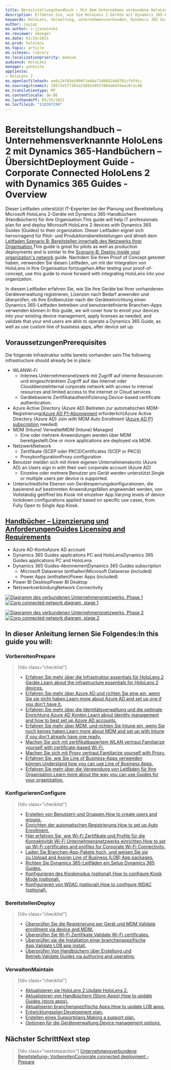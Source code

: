 ```yaml
---
title: Bereitstellungshandbuch – Mit Dem Unternehmen verbundene HoloLens 2 mit Dynamics 365-Handbüchern – Übersicht
description: Erfahren Sie, wie Sie HoloLens 2 Geräte mit Dynamics 365-Leitfäden über ein verbundenes Unternehmensnetzwerk registrieren.
keywords: HoloLens, Verwaltung, unternehmensverbunden, Dynamics 365 Guides, AAD, Azure AD, MDM, Mobile Geräteverwaltung
author: joyjaz
ms.author: v-jjaswinski
ms.reviewer: aboeger
ms.date: 03/24/2021
ms.prod: hololens
ms.topic: article
ms.sitesec: library
ms.localizationpriority: medium
audience: HoloLens
manager: yannisle
appliesto:
- HoloLens 2
ms.openlocfilehash: ee6c24f65e5990f1e84a71d86b24dd782cf9f4cc
ms.sourcegitcommit: 29573e577381a23891e9557884a6dfdaac0c1c48
ms.translationtype: MT
ms.contentlocale: de-DE
ms.lasthandoff: 05/25/2021
ms.locfileid: "110397199"
---
```

# <a name="deployment-guide---corporate-connected-hololens-2-with-dynamics-365-guides---overview"></a><span data-ttu-id="98a22-104">Bereitstellungshandbuch – Unternehmensverknannte HoloLens 2 mit Dynamics 365-Handbüchern – Übersicht</span><span class="sxs-lookup"><span data-stu-id="98a22-104">Deployment Guide - Corporate Connected HoloLens 2 with Dynamics 365 Guides - Overview</span></span>

<span data-ttu-id="98a22-105">Dieser Leitfaden unterstützt IT-Experten bei der Planung und Bereitstellung Microsoft HoloLens 2-Geräte mit Dynamics 365-Handbüchern (Handbüchern) für ihre Organisation.</span><span class="sxs-lookup"><span data-stu-id="98a22-105">This guide will help IT professionals plan for and deploy Microsoft HoloLens 2 devices with Dynamics 365 Guides (Guides) to their organization.</span></span> <span data-ttu-id="98a22-106">Dieser Leitfaden eignet sich hervorragend für Pilot- und Produktionsbereitstellungen und ähnelt dem [Leitfaden Szenario B: Bereitstellen innerhalb des Netzwerks Ihrer Organisation.](https://docs.microsoft.com/hololens/common-scenarios#scenario-b-deploy-inside-your-organizations-network)</span><span class="sxs-lookup"><span data-stu-id="98a22-106">This guide is great for pilots as well as production deployments and is similar to the [Scenario B: Deploy inside your organization's network](https://docs.microsoft.com/hololens/common-scenarios#scenario-b-deploy-inside-your-organizations-network) guide.</span></span> <span data-ttu-id="98a22-107">Nachdem Sie Ihren Proof of Concept getestet haben, verwenden Sie diesen Leitfaden, um mit der Integration von HoloLens in Ihre Organisation fortzugehen.</span><span class="sxs-lookup"><span data-stu-id="98a22-107">After testing your proof-of-concept, use this guide to move forward with integrating HoloLens into your organization.</span></span>

<span data-ttu-id="98a22-108">In diesem Leitfaden erfahren Sie, wie Sie Ihre Geräte bei Ihrer vorhandenen Geräteverwaltung registrieren, Lizenzen nach Bedarf anwenden und überprüfen, ob Ihre Endbenutzer nach der Geräteeinrichtung einen Dynamics 365-Leitfaden betreiben und benutzerdefinierte Branchen-Apps verwenden können.</span><span class="sxs-lookup"><span data-stu-id="98a22-108">In this guide, we will cover how to enroll your devices into your existing device management, apply licenses as needed, and validate that your end users are able to operate a Dynamics 365 Guide, as well as use custom line of business apps, after device set up.</span></span> 

## <a name="prerequisites"></a><span data-ttu-id="98a22-109">Voraussetzungen</span><span class="sxs-lookup"><span data-stu-id="98a22-109">Prerequisites</span></span>

<span data-ttu-id="98a22-110">Die folgende Infrastruktur sollte bereits vorhanden sein:</span><span class="sxs-lookup"><span data-stu-id="98a22-110">The following infrastructure should already be in place:</span></span>
- <span data-ttu-id="98a22-111">WLAN</span><span class="sxs-lookup"><span data-stu-id="98a22-111">Wi-Fi</span></span>
    - <span data-ttu-id="98a22-112">Internes Unternehmensnetzwerk mit Zugriff auf interne Ressourcen und eingeschränktem Zugriff auf das Internet oder Clouddienste</span><span class="sxs-lookup"><span data-stu-id="98a22-112">Internal corporate network with access to internal resources and limited access to the internet or Cloud services</span></span>
    - <span data-ttu-id="98a22-113">Gerätebasierte Zertifikatauthentifizierung.</span><span class="sxs-lookup"><span data-stu-id="98a22-113">Device-based certificate authentication.</span></span>
- <span data-ttu-id="98a22-114">Azure Active Directory (Azure AD) Beitreten zur automatischen MDM-Registrierung[(Azure AD P1-Abonnement](https://docs.microsoft.com/azure/active-directory/fundamentals/active-directory-whatis) erforderlich)</span><span class="sxs-lookup"><span data-stu-id="98a22-114">Azure Active Directory (Azure AD) Join with MDM Auto Enrollment ([Azure AD P1 subscription](https://docs.microsoft.com/azure/active-directory/fundamentals/active-directory-whatis) needed)</span></span>
- <span data-ttu-id="98a22-115">MDM (Intune) Verwaltet</span><span class="sxs-lookup"><span data-stu-id="98a22-115">MDM (Intune) Managed</span></span>
    - <span data-ttu-id="98a22-116">Eine oder mehrere Anwendungen werden über MDM bereitgestellt.</span><span class="sxs-lookup"><span data-stu-id="98a22-116">One or more applications are deployed via MDM.</span></span>
- <span data-ttu-id="98a22-117">Netzwerk</span><span class="sxs-lookup"><span data-stu-id="98a22-117">Network</span></span> 
    - <span data-ttu-id="98a22-118">Zertifikate (SCEP oder PKCS)</span><span class="sxs-lookup"><span data-stu-id="98a22-118">Certificates (SCEP or PKCS)</span></span>
    - <span data-ttu-id="98a22-119">Proxykonfiguration</span><span class="sxs-lookup"><span data-stu-id="98a22-119">Proxy configuration</span></span>
- <span data-ttu-id="98a22-120">Benutzer melden sich mit ihrem eigenen Unternehmenskonto (Azure AD) an.</span><span class="sxs-lookup"><span data-stu-id="98a22-120">Users sign in with their own corporate account (Azure AD)</span></span>
    - <span data-ttu-id="98a22-121">Einzelne oder mehrere Benutzer pro Gerät werden unterstützt.</span><span class="sxs-lookup"><span data-stu-id="98a22-121">Single or multiple users per device is supported.</span></span>
- <span data-ttu-id="98a22-122">Unterschiedliche Ebenen von Gerätesperrungskonfigurationen, die basierend auf bestimmten Anwendungsfällen angewendet werden, von Vollständig geöffnet bis Kiosk mit einzelner App.</span><span class="sxs-lookup"><span data-stu-id="98a22-122">Varying levels of device lockdown configurations applied based on specific use cases, from Fully Open to Single App Kiosk.</span></span>

## <a name="guides-licensing-and-requirements"></a>[<span data-ttu-id="98a22-123">Handbücher – Lizenzierung und Anforderungen</span><span class="sxs-lookup"><span data-stu-id="98a22-123">Guides Licensing and Requirements</span></span>](https://docs.microsoft.com/dynamics365/mixed-reality/guides/requirements#licensing-and-product-requirements)
- <span data-ttu-id="98a22-124">Azure AD-Konto</span><span class="sxs-lookup"><span data-stu-id="98a22-124">Azure AD account</span></span>
- <span data-ttu-id="98a22-125">Dynamics 365 Guides applications PC and HoloLens</span><span class="sxs-lookup"><span data-stu-id="98a22-125">Dynamics 365 Guides applications PC and HoloLens</span></span>
- <span data-ttu-id="98a22-126">Dynamics 365 Guides-Abonnement</span><span class="sxs-lookup"><span data-stu-id="98a22-126">Dynamics 365 Guides subscription</span></span>
    - <span data-ttu-id="98a22-127">Microsoft Dataverse (enthalten)</span><span class="sxs-lookup"><span data-stu-id="98a22-127">Microsoft Dataverse (included)</span></span>
    - <span data-ttu-id="98a22-128">Power Apps (enthalten)</span><span class="sxs-lookup"><span data-stu-id="98a22-128">Power Apps (included)</span></span>
- <span data-ttu-id="98a22-129">Power BI Desktop</span><span class="sxs-lookup"><span data-stu-id="98a22-129">Power BI Desktop</span></span>
- <span data-ttu-id="98a22-130">Netzwerkverbindung</span><span class="sxs-lookup"><span data-stu-id="98a22-130">Network Connectivity</span></span>

<span data-ttu-id="98a22-131">[![Diagramm des verbundenen Unternehmensnetzwerks, Phase 1 ](./images/deployment-guides-revised-scenario-b-01-1.png)](./images/deployment-guides-revised-scenario-b-01-1.png#lightbox)</span><span class="sxs-lookup"><span data-stu-id="98a22-131">[ ![Corp connected network diagram, stage 1](./images/deployment-guides-revised-scenario-b-01-1.png) ](./images/deployment-guides-revised-scenario-b-01-1.png#lightbox)</span></span>

<span data-ttu-id="98a22-132">[![Diagramm des verbundenen Unternehmensnetzwerks, Phase 2 ](./images/deployment-guides-revised-scenario-b-02-1.png)](./images/deployment-guides-revised-scenario-b-02-1.png#lightbox)</span><span class="sxs-lookup"><span data-stu-id="98a22-132">[ ![Corp connected network diagram, stage 2](./images/deployment-guides-revised-scenario-b-02-1.png) ](./images/deployment-guides-revised-scenario-b-02-1.png#lightbox)</span></span>

## <a name="in-this-guide-you-will"></a><span data-ttu-id="98a22-133">In dieser Anleitung lernen Sie Folgendes:</span><span class="sxs-lookup"><span data-stu-id="98a22-133">In this guide you will:</span></span>
### <a name="prepare"></a><span data-ttu-id="98a22-134">Vorbereiten</span><span class="sxs-lookup"><span data-stu-id="98a22-134">Prepare</span></span>
> [!div class="checklist"]
>- [<span data-ttu-id="98a22-135">Erfahren Sie mehr über die Infrastruktur essentials für HoloLens 2 Geräte.</span><span class="sxs-lookup"><span data-stu-id="98a22-135">Learn about the infrastructure essentials for HoloLens 2 devices.</span></span>](hololens2-corp-connected-prepare.md#infrastructure-essentials)
>- [<span data-ttu-id="98a22-136">Erfahren Sie mehr über Azure AD und richten Sie eine ein, wenn Sie sie nicht haben.</span><span class="sxs-lookup"><span data-stu-id="98a22-136">Learn more about Azure AD and set up one if you don't have it.</span></span>](hololens2-corp-connected-prepare.md#azure-active-directory)
>- [<span data-ttu-id="98a22-137">Erfahren Sie mehr über die Identitätsverwaltung und die optimale Einrichtung Azure AD Konten.</span><span class="sxs-lookup"><span data-stu-id="98a22-137">Learn about Identity management and how to best set up Azure AD accounts.</span></span>](hololens2-corp-connected-prepare.md#identity-management)
>- [<span data-ttu-id="98a22-138">Erfahren Sie mehr über MDM, und richten Sie Intune ein, wenn Sie noch keines haben.</span><span class="sxs-lookup"><span data-stu-id="98a22-138">Learn more about MDM and set up with Intune if you don't already have one ready.</span></span>](hololens2-corp-connected-prepare.md#mobile-device-management)
>- [<span data-ttu-id="98a22-139">Machen Sie sich mit zertifikatbasiertem WLAN vertraut.</span><span class="sxs-lookup"><span data-stu-id="98a22-139">Familiarize yourself with certificate-based Wi-Fi.</span></span>](hololens2-corp-connected-prepare.md#certificates)
>- [<span data-ttu-id="98a22-140">Machen Sie sich mit Proxy vertraut.</span><span class="sxs-lookup"><span data-stu-id="98a22-140">Familiarize yourself with Proxy.</span></span>](hololens2-corp-connected-prepare.md#proxy)
>- [<span data-ttu-id="98a22-141">Erfahren Sie, wie Sie Line of Business-Apps verwenden können.</span><span class="sxs-lookup"><span data-stu-id="98a22-141">Understand how you can use Line of Business Apps.</span></span>](hololens2-corp-connected-prepare.md#line-of-business-apps)
>- [<span data-ttu-id="98a22-142">Erfahren Sie mehr über die Verwendung von Leitfäden für Ihre Organisation.</span><span class="sxs-lookup"><span data-stu-id="98a22-142">Learn more about the way you can use Guides for your organization.</span></span>](hololens2-corp-connected-prepare.md#guides-playbook)
### <a name="configure"></a><span data-ttu-id="98a22-143">Konfigurieren</span><span class="sxs-lookup"><span data-stu-id="98a22-143">Configure</span></span>
> [!div class="checklist"]
>- [<span data-ttu-id="98a22-144">Erstellen von Benutzern und Gruppen.</span><span class="sxs-lookup"><span data-stu-id="98a22-144">How to create users and groups.</span></span>](hololens2-corp-connected-configure.md#azure-users-and-groups)
>- [<span data-ttu-id="98a22-145">Einrichten der automatischen Registrierung.</span><span class="sxs-lookup"><span data-stu-id="98a22-145">How to set up Auto Enrollment.</span></span>](hololens2-corp-connected-configure.md#auto-enrollment-on-hololens-2)
>- [<span data-ttu-id="98a22-146">Hier erfahren Sie, wie Wi-Fi Zertifikate und Profile für die Konnektivität Wi-Fi Unternehmensnetzwerks einrichten.</span><span class="sxs-lookup"><span data-stu-id="98a22-146">How to set up Wi-Fi certificates and profiles for Corporate Wi-Fi Connectivity.</span></span>](hololens2-corp-connected-configure.md#corporate-wi-fi-connectivity)
>- [<span data-ttu-id="98a22-147">Laden Sie Branchen-App-Pakete hoch, und weisen Sie sie zu.</span><span class="sxs-lookup"><span data-stu-id="98a22-147">Upload and Assign Line of Business (LOB) App packages.</span></span>](hololens2-corp-connected-configure.md#app-deployment)
>- [<span data-ttu-id="98a22-148">Richten Sie Dynamics 365-Leitfäden ein.</span><span class="sxs-lookup"><span data-stu-id="98a22-148">Setup Dynamics 365 Guides.</span></span>](hololens2-corp-connected-configure.md#setup-guides-application-licenses-dataverse-and-authoring)
>- [<span data-ttu-id="98a22-149">Konfigurieren des Kioskmodus (optional).</span><span class="sxs-lookup"><span data-stu-id="98a22-149">How to configure Kiosk Mode (optional).</span></span>](hololens2-corp-connected-configure.md#optional-kiosk-mode)
>- [<span data-ttu-id="98a22-150">Konfigurieren von WDAC (optional).</span><span class="sxs-lookup"><span data-stu-id="98a22-150">How to configure WDAC (optional).</span></span>](hololens2-corp-connected-configure.md#optional-wdac)
### <a name="deploy"></a><span data-ttu-id="98a22-151">Bereitstellen</span><span class="sxs-lookup"><span data-stu-id="98a22-151">Deploy</span></span>
> [!div class="checklist"]
>-  [<span data-ttu-id="98a22-152">Überprüfen Sie die Registrierung per Gerät und MDM.</span><span class="sxs-lookup"><span data-stu-id="98a22-152">Validate enrollment via device and MDM.</span></span>](hololens2-corp-connected-deploy.md#enrollment-validation)
>-  [<span data-ttu-id="98a22-153">Überprüfen Sie Wi-Fi Zertifikate.</span><span class="sxs-lookup"><span data-stu-id="98a22-153">Validate Wi-Fi certificates.</span></span>](hololens2-corp-connected-deploy.md#wi-fi-certificate-validation)
>-  [<span data-ttu-id="98a22-154">Überprüfen sie die Installation einer branchenspezifische App.</span><span class="sxs-lookup"><span data-stu-id="98a22-154">Validate LOB app install.</span></span>](hololens2-corp-connected-deploy.md#validate-lob-app-install)
>-  [<span data-ttu-id="98a22-155">Überprüfen Von Handbüchern über Erstellung und Betrieb.</span><span class="sxs-lookup"><span data-stu-id="98a22-155">Validate Guides via authoring and operating.</span></span>](hololens2-corp-connected-deploy.md#validate-dynamics-365-guides)
### <a name="maintain"></a><span data-ttu-id="98a22-156">Verwalten</span><span class="sxs-lookup"><span data-stu-id="98a22-156">Maintain</span></span>
> [!div class="checklist"]
>- [<span data-ttu-id="98a22-157">Aktualisieren sie HoloLens 2.</span><span class="sxs-lookup"><span data-stu-id="98a22-157">Update HoloLens 2.</span></span>](hololens2-corp-connected-maintain.md#update-hololens)
>- [<span data-ttu-id="98a22-158">Aktualisieren von Handbüchern (Store-Apps).</span><span class="sxs-lookup"><span data-stu-id="98a22-158">How to update Guides (store apps).</span></span>](hololens2-corp-connected-maintain.md#how-to-update-dynamics-365-guides-and-other-store-apps)
>- [<span data-ttu-id="98a22-159">Aktualisieren branchenspezifische Apps.</span><span class="sxs-lookup"><span data-stu-id="98a22-159">How to update LOB apps.</span></span>](hololens2-corp-connected-maintain.md#how-to-update-lob-apps) 
>- [<span data-ttu-id="98a22-160">Entwicklungsplan:</span><span class="sxs-lookup"><span data-stu-id="98a22-160">Development plan.</span></span>](hololens2-corp-connected-maintain.md#development-plan) 
>- [<span data-ttu-id="98a22-161">Erstellen eines Supportplans.</span><span class="sxs-lookup"><span data-stu-id="98a22-161">Making a support plan.</span></span>](hololens2-corp-connected-maintain.md#support-plan)
>- [<span data-ttu-id="98a22-162">Optionen für die Geräteverwaltung.</span><span class="sxs-lookup"><span data-stu-id="98a22-162">Device management options.</span></span>](hololens2-corp-connected-maintain.md#device-management)

## <a name="next-step"></a><span data-ttu-id="98a22-163">Nächster Schritt</span><span class="sxs-lookup"><span data-stu-id="98a22-163">Next step</span></span> 
> [!div class="nextstepaction"]
> [<span data-ttu-id="98a22-164">Unternehmensverbundene Bereitstellung– Vorbereiten</span><span class="sxs-lookup"><span data-stu-id="98a22-164">Corporate connected deployment - Prepare</span></span>](hololens2-corp-connected-prepare.md)
